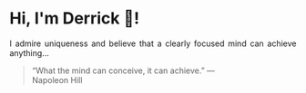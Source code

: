 # Hi, I'm Derrick 👋!
<p align="justify">I admire uniqueness and believe that a clearly focused mind can achieve anything...</p> 
<!-- #quote-start -->
<blockquote>&ldquo;What the mind can conceive, it can achieve.&rdquo; &mdash; <footer>Napoleon Hill</footer></blockquote>
<!-- #quote-end -->
